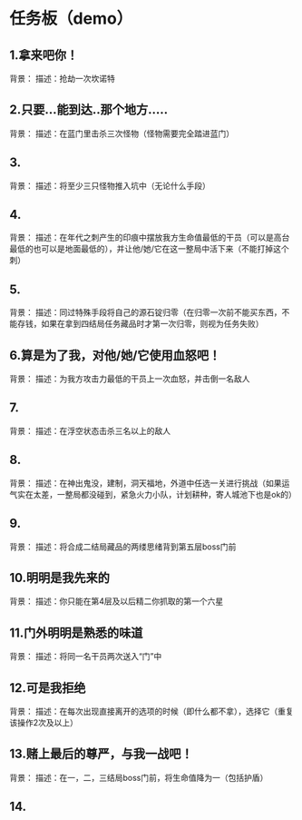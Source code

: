 # 任务板（demo）


## 1.拿来吧你！
背景：
描述：抢劫一次坎诺特
## 2.只要...能到达..那个地方.....
背景：
描述：在蓝门里击杀三次怪物（怪物需要完全踏进蓝门）
## 3.
背景：
描述：将至少三只怪物推入坑中（无论什么手段）
## 4.
背景：
描述：在年代之刺产生的印痕中摆放我方生命值最低的干员（可以是高台最低的也可以是地面最低的），并让他/她/它在这一整局中活下来（不能打掉这个刺）
## 5.
背景：
描述：同过特殊手段将自己的源石锭归零（在归零一次前不能买东西，不能存钱，如果在拿到四结局任务藏品时才第一次归零，则视为任务失败）
## 6.算是为了我，对他/她/它使用血怒吧！
背景：
描述：为我方攻击力最低的干员上一次血怒，并击倒一名敌人
## 7.
背景：
描述：在浮空状态击杀三名以上的敌人
## 8.
背景：
描述：在神出鬼没，建制，洞天福地，外道中任选一关进行挑战（如果运气实在太差，一整局都没碰到，紧急火力小队，计划耕种，寄人城池下也是ok的）
## 9.
背景：
描述：将合成二结局藏品的两缕思绪背到第五层boss门前
## 10.明明是我先来的
背景：
描述：你只能在第4层及以后精二你抓取的第一个六星
## 11.门外明明是熟悉的味道
背景：
描述：将同一名干员两次送入“门”中
## 12.可是我拒绝
背景：
描述：在每次出现直接离开的选项的时候（即什么都不拿），选择它（重复该操作2次及以上）
## 13.赌上最后的尊严，与我一战吧！
背景：
描述：在一，二，三结局boss门前，将生命值降为一（包括护盾）
## 14.